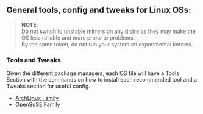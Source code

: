 ## General tools, config and tweaks for Linux OSs:

> **NOTE**:<br>
> Do not switch to unstable mirrors on any distro as they may make the OS less reliable and more prone to problems.<br>
> By the same token, do not run your system on experimental kernels.

### Tools and Tweaks

Given the different package managers, each OS file will have a Tools Section with the commands on how to install each recommended tool and a
Tweaks section for useful config.

- [ArchLinux Family](ArchFamily.md)
- [OpenSuSE Family](OpenSuSEFamily.md)
